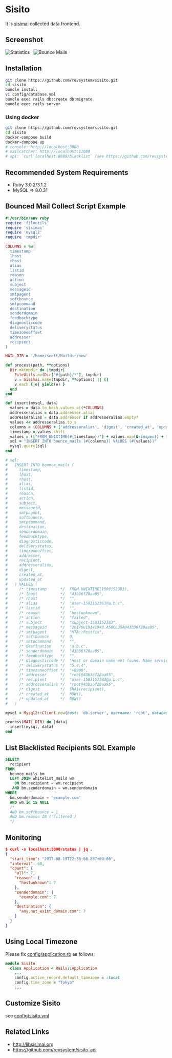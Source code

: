 Sisito
================

It is [sisimai](http://libsisimai.org/) collected data frontend.

## Screenshot

![Statistics](./public/Sisito_dashboard_01.png "Sisito_dashboard_01.png")  &nbsp; ![Bounce Mails](./public/Sisito_dashboard_02.png "Sisito_dashboard_02.png")


## Installation

```sh
git clone https://github.com/revsystem/sisito.git
cd sisito
bundle install
vi config/database.yml
bundle exec rails db:create db:migrate
bundle exec rails server
```

### Using docker

```sh
git clone https://github.com/revsystem/sisito.git
cd sisito
docker-compose build
docker-compose up
# console: http://localhost:3000
# mailcatcher: http://localhost:11080
# api: `curl localhost:8080/blacklist` (see https://github.com/revsystem/sisito-api#api)
```

## Recommended System Requirements

* Ruby 3.0.2/3.1.2
* MySQL => 8.0.31

## Bounced Mail Collect Script Example

```ruby
#!/usr/bin/env ruby
require 'fileutils'
require 'sisimai'
require 'mysql2'
require 'tmpdir'

COLUMNS = %w(
  timestamp
  lhost
  rhost
  alias
  listid
  reason
  action
  subject
  messageid
  smtpagent
  softbounce
  smtpcommand
  destination
  senderdomain
  feedbacktype
  diagnosticcode
  deliverystatus
  timezoneoffset
  addresser
  recipient
)

MAIL_DIR = '/home/scott/Maildir/new'

def process(path, **options)
  Dir.mktmpdir do |tmpdir|
    FileUtils.mv(Dir["#{path}/*"], tmpdir)
    v = Sisimai.make(tmpdir, **options) || []
    v.each {|e| yield(e) }
  end
end

def insert(mysql, data)
  values = data.to_hash.values_at(*COLUMNS)
  addresseralias = data.addresser.alias
  addresseralias = data.addresser if addresseralias.empty?
  values << addresseralias.to_s
  columns = (COLUMNS + ['addresseralias', 'digest', 'created_at', 'updated_at']).join(?,)
  timestamp = values.shift
  values = (["FROM_UNIXTIME(#{timestamp})"] + values.map(&:inspect) + ['SHA1(recipient)', 'NOW()', 'NOW()']).join(?,)
  sql = "INSERT INTO bounce_mails (#{columns}) VALUES (#{values})"
  mysql.query(sql)
end

# sql:
#   INSERT INTO bounce_mails (
#     timestamp,
#     lhost,
#     rhost,
#     alias,
#     listid,
#     reason,
#     action,
#     subject,
#     messageid,
#     smtpagent,
#     softbounce,
#     smtpcommand,
#     destination,
#     senderdomain,
#     feedbacktype,
#     diagnosticcode,
#     deliverystatus,
#     timezoneoffset,
#     addresser,
#     recipient,
#     addresseralias,
#     digest,
#     created_at,
#     updated_at
#   ) VALUES (
#     /* timestamp      */  FROM_UNIXTIME(1503152383),
#     /* lhost          */  "43b36f28aa95",
#     /* rhost          */  "",
#     /* alias          */  "user-1503152383@a.b.c",
#     /* listid         */  "",
#     /* reason         */  "hostunknown",
#     /* action         */  "failed",
#     /* subject        */  "subject-1503152383",
#     /* messageid      */  "20170819141943.A58CC35A@43b36f28aa95",
#     /* smtpagent      */  "MTA::Postfix",
#     /* softbounce     */  0,
#     /* smtpcommand    */  "",
#     /* destination    */  "a.b.c",
#     /* senderdomain   */  "43b36f28aa95",
#     /* feedbacktype   */  "",
#     /* diagnosticcode */  "Host or domain name not found. Name service error for name=a.b.c type=AAAA: Host not found",
#     /* deliverystatus */  "5.4.4",
#     /* timezoneoffset */  "+0900",
#     /* addresser      */  "root@43b36f28aa95",
#     /* recipient      */  "user-1503152383@a.b.c",
#     /* addresseralias */  "root@43b36f28aa95",
#     /* digest         */  SHA1(recipient),
#     /* created_at     */  NOW(),
#     /* updated_at     */  NOW()
#   )

mysql = Mysql2::Client.new(host: 'db-server', username: 'root', database: 'sisito')

process(MAIL_DIR) do |data|
  insert(mysql, data)
end
```

## List Blacklisted Recipients SQL Example

```sql
SELECT
  recipient
FROM
  bounce_mails bm
  LEFT JOIN whitelist_mails wm
    ON bm.recipient = wm.recipient
   AND bm.senderdomain = wm.senderdomain
WHERE
  bm.senderdomain = 'example.com'
  AND wm.id IS NULL
  /*
  AND bm.softbounce = 1
  AND bm.reason IN ('filtered')
  */
```

## Monitoring

```json
$ curl -s localhost:3000/status | jq .
{
  "start_time": "2017-08-19T22:36:08.887+09:00",
  "interval": 60,
  "count": {
    "all": 7,
    "reason": {
      "hostunknown": 7
    },
    "senderdomain": {
      "example.com": 7
    },
    "destination": {
      "any.not_exist_domain.com": 7
    }
  }
}
```

## Using Local Timezone

Please fix [config/application.rb](https://github.com/revsystem/sisito/blob/master/config/application.rb) as follows:

```ruby
module Sisito
  class Application < Rails::Application
    ...
    config.active_record.default_timezone = :local
    config.time_zone = "Tokyo"
    ...
```

## Customize Sisito

see [config/sisito.yml](https://github.com/revsystem/sisito/blob/master/config/sisito.yml)

## Related Links

* http://libsisimai.org
* https://github.com/revsystem/sisito-api
